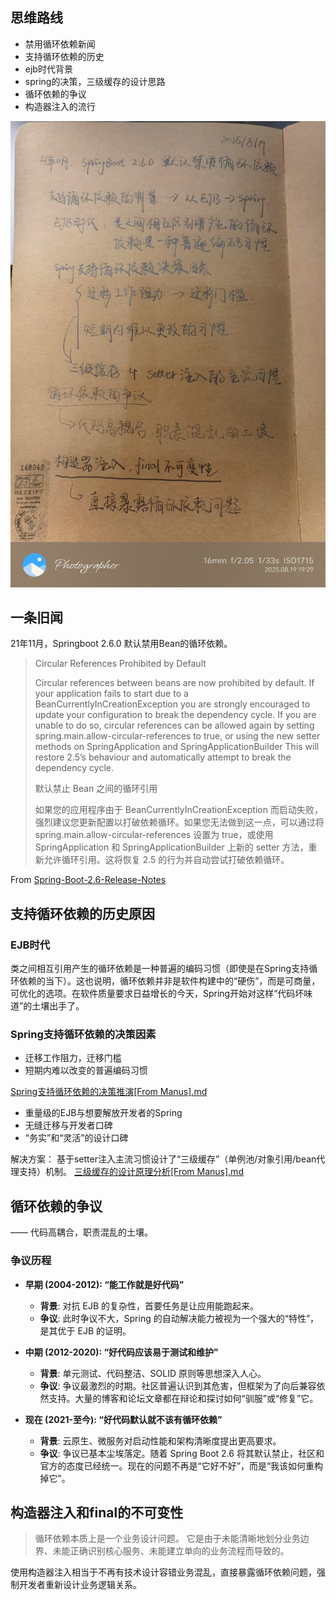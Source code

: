 ## 思维路线
- 禁用循环依赖新闻
- 支持循环依赖的历史
- ejb时代背景
- spring的决策，三级缓存的设计思路
- 循环依赖的争议
- 构造器注入的流行

![2025年8月19日-循环依赖发展历史.jpg](image/2025%E5%B9%B48%E6%9C%8819%E6%97%A5-%E5%BE%AA%E7%8E%AF%E4%BE%9D%E8%B5%96%E5%8F%91%E5%B1%95%E5%8E%86%E5%8F%B2.jpg)

## 一条旧闻
21年11月，Springboot 2.6.0 默认禁用Bean的循环依赖。


>Circular References Prohibited by Default
>
>Circular references between beans are now prohibited by default. 
> If your application fails to start due to a BeanCurrentlyInCreationException you are strongly encouraged to update your configuration to break the dependency cycle. If you are unable to do so, circular references can be allowed again by setting spring.main.allow-circular-references to true, or using the new setter methods on SpringApplication and SpringApplicationBuilder This will restore 2.5’s behaviour and automatically attempt to break the dependency cycle.
> 
> 默认禁止 Bean 之间的循环引用
> 
> 如果您的应用程序由于 BeanCurrentlyInCreationException 而启动失败，强烈建议您更新配置以打破依赖循环。如果您无法做到这一点，可以通过将 spring.main.allow-circular-references 设置为 true，或使用 SpringApplication 和 SpringApplicationBuilder 上新的 setter 方法，重新允许循环引用。这将恢复 2.5 的行为并自动尝试打破依赖循环。
> 
From <a href='https://github.com/spring-projects/spring-boot/wiki/Spring-Boot-2.6-Release-Notes'>Spring-Boot-2.6-Release-Notes</a>

## 支持循环依赖的历史原因

### EJB时代

类之间相互引用产生的循环依赖是一种普遍的编码习惯（即使是在Spring支持循环依赖的当下）。这也说明，循环依赖并非是软件构建中的“硬伤”，而是可商量，可优化的选项。在软件质量要求日益增长的今天，Spring开始对这样“代码坏味道”的土壤出手了。

### Spring支持循环依赖的决策因素

- 迁移工作阻力，迁移门槛
- 短期内难以改变的普遍编码习惯

[Spring支持循环依赖的决策推演[From Manus].md](Spring%E6%94%AF%E6%8C%81%E5%BE%AA%E7%8E%AF%E4%BE%9D%E8%B5%96%E7%9A%84%E5%86%B3%E7%AD%96%E6%8E%A8%E6%BC%94%5BFrom%20Manus%5D.md)
- 重量级的EJB与想要解放开发者的Spring
- 无缝迁移与开发者口碑
- “务实”和“灵活”的设计口碑


解决方案： 基于setter注入主流习惯设计了“三级缓存”（单例池/对象引用/bean代理支持）机制。
[三级缓存的设计原理分析[From Manus].md](%E4%B8%89%E7%BA%A7%E7%BC%93%E5%AD%98%E7%9A%84%E8%AE%BE%E8%AE%A1%E5%8E%9F%E7%90%86%E5%88%86%E6%9E%90%5BFrom%20Manus%5D.md)

## 循环依赖的争议 
—— 代码高耦合，职责混乱的土壤。

### 争议历程
*   **早期 (2004-2012): “能工作就是好代码”**
    *   **背景**: 对抗 EJB 的复杂性，首要任务是让应用能跑起来。
    *   **争议**: 此时争议不大，Spring 的自动解决能力被视为一个强大的“特性”，是其优于 EJB 的证明。

*   **中期 (2012-2020): “好代码应该易于测试和维护”**
    *   **背景**: 单元测试、代码整洁、SOLID 原则等思想深入人心。
    *   **争议**: 争议最激烈的时期。社区普遍认识到其危害，但框架为了向后兼容依然支持。大量的博客和论坛文章都在辩论和探讨如何“驯服”或“修复”它。

*   **现在 (2021-至今): “好代码默认就不该有循环依赖”**
    *   **背景**: 云原生、微服务对启动性能和架构清晰度提出更高要求。
    *   **争议**: 争议已基本尘埃落定。随着 Spring Boot 2.6 将其默认禁止，社区和官方的态度已经统一。现在的问题不再是“它好不好”，而是“我该如何重构掉它”。

## 构造器注入和final的不可变性

> 循环依赖本质上是一个业务设计问题。 它是由于未能清晰地划分业务边界、未能正确识别核心服务、未能建立单向的业务流程而导致的。


使用构造器注入相当于不再有技术设计容错业务混乱，直接暴露循环依赖问题，强制开发者重新设计业务逻辑关系。

